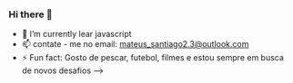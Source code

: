 ### Hi there 👋


- 🌱 I’m currently lear  javascript
- 📫 contate - me no email: mateus_santiago2.3@outlook.com
- ⚡ Fun fact:  Gosto de pescar, futebol, filmes e  estou sempre em busca de novos desafios
-->
